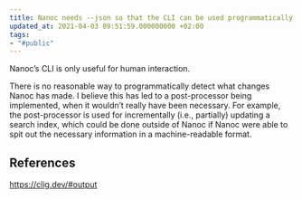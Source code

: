 ```yaml
---
title: Nanoc needs --json so that the CLI can be used programmatically
updated_at: 2021-04-03 09:51:59.000000000 +02:00
tags:
- "#public"
---
```



Nanoc’s CLI is only useful for human interaction.

There is no reasonable way to programmatically detect what changes Nanoc has made. I believe this has led to a post-processor being implemented, when it wouldn’t really have been necessary. For example, the post-processor is used for incrementally (i.e., partially) updating a search index, which could be done outside of Nanoc if Nanoc were able to spit out the necessary information in a machine-readable format.

## References
https://clig.dev/#output